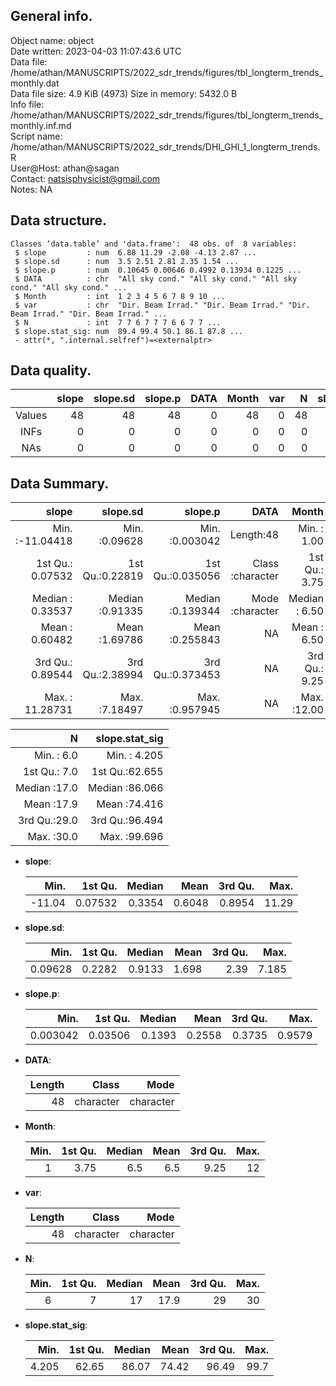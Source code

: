 <!-- This is a markdown file. -->


 General info.
---------------

Object name:    object      
Date written:   2023-04-03 11:07:43.6 UTC  
Data file:      /home/athan/MANUSCRIPTS/2022_sdr_trends/figures/tbl_longterm_trends_monthly.dat      
Data file size: 4.9 KiB (4973) 
Size in memory: 5432.0 B      
Info file:      /home/athan/MANUSCRIPTS/2022_sdr_trends/figures/tbl_longterm_trends_monthly.inf.md      
Script name:    /home/athan/MANUSCRIPTS/2022_sdr_trends/DHI_GHI_1_longterm_trends.R      
User@Host:      athan@sagan   
Contact:        <natsisphysicist@gmail.com>      
Notes:          NA      


 Data structure.
-----------------

```
Classes ‘data.table’ and 'data.frame':	48 obs. of  8 variables:
 $ slope         : num  6.88 11.29 -2.08 -4.13 2.87 ...
 $ slope.sd      : num  3.5 2.51 2.81 2.35 1.54 ...
 $ slope.p       : num  0.10645 0.00646 0.4992 0.13934 0.1225 ...
 $ DATA          : chr  "All sky cond." "All sky cond." "All sky cond." "All sky cond." ...
 $ Month         : int  1 2 3 4 5 6 7 8 9 10 ...
 $ var           : chr  "Dir. Beam Irrad." "Dir. Beam Irrad." "Dir. Beam Irrad." "Dir. Beam Irrad." ...
 $ N             : int  7 7 6 7 7 7 6 6 7 7 ...
 $ slope.stat_sig: num  89.4 99.4 50.1 86.1 87.8 ...
 - attr(*, ".internal.selfref")=<externalptr> 
```


 Data quality.
---------------

| &nbsp; | slope | slope.sd | slope.p | DATA | Month | var |  N | slope.stat_sig |
|:------:|------:|---------:|--------:|-----:|------:|----:|---:|---------------:|
| Values |    48 |       48 |      48 |    0 |    48 |   0 | 48 |             48 |
|  INFs  |     0 |        0 |       0 |    0 |     0 |   0 |  0 |              0 |
|  NAs   |     0 |        0 |       0 |    0 |     0 |   0 |  0 |              0 |


 Data Summary.
---------------

|             slope |        slope.sd |          slope.p |             DATA |         Month |              var |
|------------------:|----------------:|-----------------:|-----------------:|--------------:|-----------------:|
| Min.   :-11.04418 | Min.   :0.09628 | Min.   :0.003042 |        Length:48 | Min.   : 1.00 |        Length:48 |
| 1st Qu.:  0.07532 | 1st Qu.:0.22819 | 1st Qu.:0.035056 | Class :character | 1st Qu.: 3.75 | Class :character |
| Median :  0.33537 | Median :0.91335 | Median :0.139344 | Mode  :character | Median : 6.50 | Mode  :character |
| Mean   :  0.60482 | Mean   :1.69786 | Mean   :0.255843 |               NA | Mean   : 6.50 |               NA |
| 3rd Qu.:  0.89544 | 3rd Qu.:2.38994 | 3rd Qu.:0.373453 |               NA | 3rd Qu.: 9.25 |               NA |
| Max.   : 11.28731 | Max.   :7.18497 | Max.   :0.957945 |               NA | Max.   :12.00 |               NA |

 

|            N | slope.stat_sig |
|-------------:|---------------:|
| Min.   : 6.0 | Min.   : 4.205 |
| 1st Qu.: 7.0 | 1st Qu.:62.655 |
| Median :17.0 | Median :86.066 |
| Mean   :17.9 | Mean   :74.416 |
| 3rd Qu.:29.0 | 3rd Qu.:96.494 |
| Max.   :30.0 | Max.   :99.696 |



  * **slope**:


    |   Min. | 1st Qu. | Median |   Mean | 3rd Qu. |  Max. |
    |-------:|--------:|-------:|-------:|--------:|------:|
    | -11.04 | 0.07532 | 0.3354 | 0.6048 |  0.8954 | 11.29 |

  * **slope.sd**:


    |    Min. | 1st Qu. | Median |  Mean | 3rd Qu. |  Max. |
    |--------:|--------:|-------:|------:|--------:|------:|
    | 0.09628 |  0.2282 | 0.9133 | 1.698 |    2.39 | 7.185 |

  * **slope.p**:


    |     Min. | 1st Qu. | Median |   Mean | 3rd Qu. |   Max. |
    |---------:|--------:|-------:|-------:|--------:|-------:|
    | 0.003042 | 0.03506 | 0.1393 | 0.2558 |  0.3735 | 0.9579 |

  * **DATA**:


    | Length |     Class |      Mode |
    |-------:|----------:|----------:|
    |     48 | character | character |

  * **Month**:


    | Min. | 1st Qu. | Median | Mean | 3rd Qu. | Max. |
    |-----:|--------:|-------:|-----:|--------:|-----:|
    |    1 |    3.75 |    6.5 |  6.5 |    9.25 |   12 |

  * **var**:


    | Length |     Class |      Mode |
    |-------:|----------:|----------:|
    |     48 | character | character |

  * **N**:


    | Min. | 1st Qu. | Median | Mean | 3rd Qu. | Max. |
    |-----:|--------:|-------:|-----:|--------:|-----:|
    |    6 |       7 |     17 | 17.9 |      29 |   30 |

  * **slope.stat_sig**:


    |  Min. | 1st Qu. | Median |  Mean | 3rd Qu. | Max. |
    |------:|--------:|-------:|------:|--------:|-----:|
    | 4.205 |   62.65 |  86.07 | 74.42 |   96.49 | 99.7 |


<!-- end of list -->


